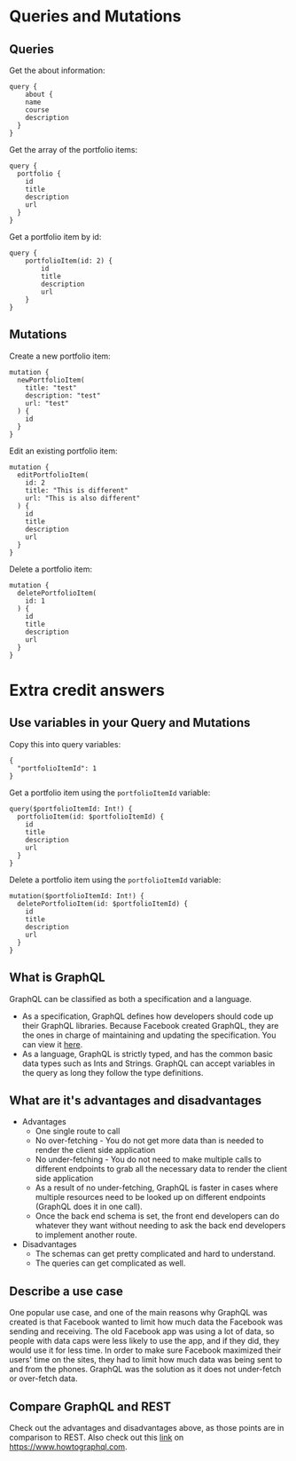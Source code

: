 # Queries and Mutations
## Queries
Get the about information:
```
query {
	about {
    name
    course
    description
  }
}
```
Get the array of the portfolio items:
```
query {
  portfolio {
    id
    title
    description
    url
  }
}
```
Get a portfolio item by id:
```
query {
	portfolioItem(id: 2) {
		id
		title
		description
		url
	}
}
```
## Mutations
Create a new portfolio item:
```
mutation {
  newPortfolioItem(
    title: "test"
    description: "test"
    url: "test"
  ) {
    id
  }
}
```
Edit an existing portfolio item:
```
mutation {
  editPortfolioItem(
    id: 2
    title: "This is different"
    url: "This is also different"
  ) {
    id
    title
    description
    url
  }
}
```
Delete a portfolio item:
```
mutation {
  deletePortfolioItem(
    id: 1
  ) {
    id
    title
    description
    url
  }
}
```
# Extra credit answers
## Use variables in your Query and Mutations
Copy this into query variables:
```
{
  "portfolioItemId": 1
}
```
Get a portfolio item using the `portfolioItemId` variable:
```
query($portfolioItemId: Int!) {
  portfolioItem(id: $portfolioItemId) {
    id
    title
    description
    url
  }
}
```
Delete a portfolio item using the `portfolioItemId` variable:
```
mutation($portfolioItemId: Int!) {
  deletePortfolioItem(id: $portfolioItemId) {
    id
    title
    description
    url
  }
}
```

## What is GraphQL
GraphQL can be classified as both a specification and a language.
- As a specification, GraphQL defines how developers should code up their GraphQL libraries. Because Facebook created GraphQL, they are the ones in charge of maintaining and updating the specification. You can view it [here](https://facebook.github.io/graphql/June2018/).
- As a language, GraphQL is strictly typed, and has the common basic data types such as Ints and Strings. GraphQL can accept variables in the query as long they follow the type definitions.

## What are it's advantages and disadvantages
- Advantages
	 - One single route to call
	 - No over-fetching - You do not get more data than is needed to render the client side application
	 - No under-fetching - You do not need to make multiple calls to different endpoints to grab all the necessary data to render the client side application
	 - As a result of no under-fetching, GraphQL is faster in cases where multiple resources need to be looked up on different endpoints (GraphQL does it in one call).
	 - Once the back end schema is set, the front end developers can do whatever they want without needing to ask the back end developers to implement another route.
- Disadvantages
	 - The schemas can get pretty complicated and hard to understand.
	 - The queries can get complicated as well.

## Describe a use case
One popular use case, and one of the main reasons why GraphQL was created is that Facebook wanted to limit how much data the Facebook was sending and receiving. The old Facebook app was using a lot of data, so people with data caps were less likely to use the app, and if they did, they would use it for less time. In order to make sure Facebook maximized their users' time on the sites, they had to limit how much data was being sent to and from the phones. GraphQL was the solution as it does not under-fetch or over-fetch data.

## Compare GraphQL and REST
Check out the advantages and disadvantages above, as those points are in comparison to REST.
Also check out this [link](https://www.howtographql.com/basics/1-graphql-is-the-better-rest/) on https://www.howtographql.com.
